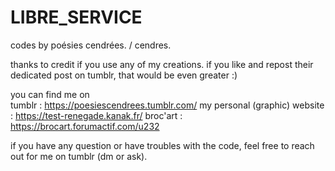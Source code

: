 # LIBRE_SERVICE
codes by poésies cendrées. / cendres.

thanks to credit if you use any of my creations.
if you like and repost their dedicated post on tumblr,
that would be even greater :)

you can find me on         
                           tumblr :    https://poesiescendrees.tumblr.com/
    my personal (graphic) website :    https://test-renegade.kanak.fr/
                         broc'art :    https://brocart.forumactif.com/u232

if you have any question or have troubles with the code,
feel free to reach out for me on tumblr (dm or ask).
